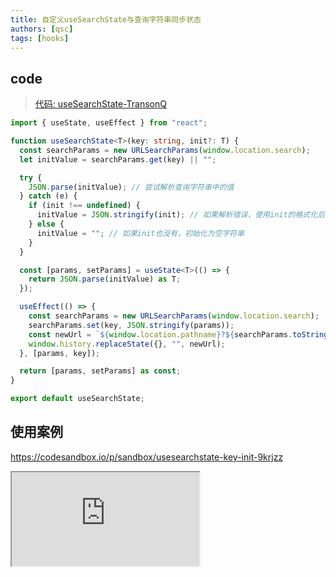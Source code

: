 ```yaml
---
title: 自定义useSearchState与查询字符串同步状态
authors: [qsc]
tags: [hooks]
---
```




## code

> [代码: useSearchState-TransonQ](https://gist.github.com/TransonQ/1c34c4785631285e41a88e8397212b6f)

```ts
import { useState, useEffect } from "react";

function useSearchState<T>(key: string, init?: T) {
  const searchParams = new URLSearchParams(window.location.search);
  let initValue = searchParams.get(key) || "";

  try {
    JSON.parse(initValue); // 尝试解析查询字符串中的值
  } catch (e) {
    if (init !== undefined) {
      initValue = JSON.stringify(init); // 如果解析错误，使用init的格式化后的值
    } else {
      initValue = ""; // 如果init也没有，初始化为空字符串
    }
  }

  const [params, setParams] = useState<T>(() => {
    return JSON.parse(initValue) as T;
  });

  useEffect(() => {
    const searchParams = new URLSearchParams(window.location.search);
    searchParams.set(key, JSON.stringify(params));
    const newUrl = `${window.location.pathname}?${searchParams.toString()}`;
    window.history.replaceState({}, "", newUrl);
  }, [params, key]);

  return [params, setParams] as const;
}

export default useSearchState;

```

## 使用案例

https://codesandbox.io/p/sandbox/usesearchstate-key-init-9krjzz

<iframe
      src="https://codesandbox.io/embed/9krjzz?view=Editor+%2B+Preview&module=%2Fsrc%2Fhooks%2FuseSearchState.ts&expanddevtools=1"
      style={{ width: '100%', height: '500px', border: '0', borderRadius: '4px', overflow: 'hidden' }}
      title="useSearchState('key',init)"
      allow="accelerometer; ambient-light-sensor; camera; encrypted-media; geolocation; gyroscope; hid; microphone; midi; payment; usb; vr; xr-spatial-tracking"
      sandbox="allow-forms allow-modals allow-popups allow-presentation allow-same-origin allow-scripts"
    ></iframe>
